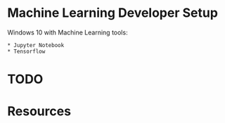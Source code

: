 # Machine Learning Developer Setup

Windows 10 with Machine Learning tools:

    * Jupyter Notebook
    * Tensorflow


# TODO


# Resources

